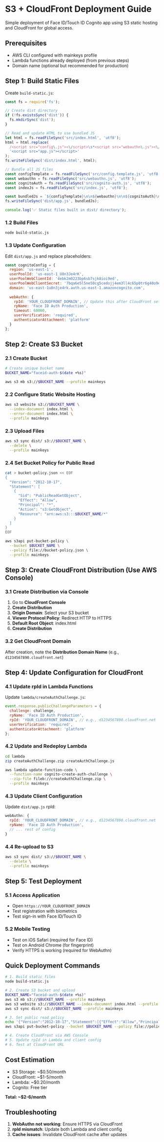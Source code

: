 # S3 + CloudFront Deployment Guide

Simple deployment of Face ID/Touch ID Cognito app using S3 static hosting and CloudFront for global access.

## Prerequisites

- AWS CLI configured with mainkeys profile
- Lambda functions already deployed (from previous steps)
- Domain name (optional but recommended for production)

## Step 1: Build Static Files

Create `build-static.js`:
```javascript
const fs = require('fs');

// Create dist directory
if (!fs.existsSync('dist')) {
  fs.mkdirSync('dist');
}

// Read and update HTML to use bundled JS
let html = fs.readFileSync('src/index.html', 'utf8');
html = html.replace(
  /<script src="config\.js"><\/script>\s*<script src="webauthn\.js"><\/script>\s*<script src="cognito-auth\.js"><\/script>\s*<script src="index\.js"><\/script>/,
  '<script src="app.js"></script>'
);
fs.writeFileSync('dist/index.html', html);

// Bundle all JS files
const configTemplate = fs.readFileSync('src/config.template.js', 'utf8');
const webauthn = fs.readFileSync('src/webauthn.js', 'utf8');
const cognitoAuth = fs.readFileSync('src/cognito-auth.js', 'utf8');
const indexJs = fs.readFileSync('src/index.js', 'utf8');

const bundledJs = `${configTemplate}\n\n${webauthn}\n\n${cognitoAuth}\n\n${indexJs}`;
fs.writeFileSync('dist/app.js', bundledJs);

console.log('✅ Static files built in dist/ directory');
```

### 1.2 Build Files
```bash
node build-static.js
```

### 1.3 Update Configuration
Edit `dist/app.js` and replace placeholders:
```javascript
const cognitoConfig = {
  region: 'us-east-1',
  userPoolId: 'us-east-1_U8n3Je4rK',
  userPoolWebClientId: '4ebk2m0223bp6sb7sjk8ioi9ed',
  userPoolWebClientSecret: '7bqa6e5l5ne50cg5cedojj4em3ll4c65p0tr6g40o9ecuoqh5vv',
  domain: 'us-east-1u8n3je4rk.auth.us-east-1.amazoncognito.com',
  
  webAuthn: {
    rpId: 'YOUR_CLOUDFRONT_DOMAIN', // Update this after CloudFront setup
    rpName: 'Face ID Auth Production',
    timeout: 60000,
    userVerification: 'required',
    authenticatorAttachment: 'platform'
  }
};
```

## Step 2: Create S3 Bucket

### 2.1 Create Bucket
```bash
# Create unique bucket name
BUCKET_NAME="faceid-auth-$(date +%s)"

aws s3 mb s3://$BUCKET_NAME --profile mainkeys
```

### 2.2 Configure Static Website Hosting
```bash
aws s3 website s3://$BUCKET_NAME \
  --index-document index.html \
  --error-document index.html \
  --profile mainkeys
```

### 2.3 Upload Files
```bash
aws s3 sync dist/ s3://$BUCKET_NAME \
  --delete \
  --profile mainkeys
```

### 2.4 Set Bucket Policy for Public Read
```bash
cat > bucket-policy.json << EOF
{
  "Version": "2012-10-17",
  "Statement": [
    {
      "Sid": "PublicReadGetObject",
      "Effect": "Allow",
      "Principal": "*",
      "Action": "s3:GetObject",
      "Resource": "arn:aws:s3:::$BUCKET_NAME/*"
    }
  ]
}
EOF

aws s3api put-bucket-policy \
  --bucket $BUCKET_NAME \
  --policy file://bucket-policy.json \
  --profile mainkeys
```

## Step 3: Create CloudFront Distribution (Use AWS Console)

### 3.1 Create Distribution via Console
1. Go to **CloudFront Console**
2. **Create Distribution**
3. **Origin Domain**: Select your S3 bucket
4. **Viewer Protocol Policy**: Redirect HTTP to HTTPS
5. **Default Root Object**: index.html
6. **Create Distribution**

### 3.2 Get CloudFront Domain
After creation, note the **Distribution Domain Name** (e.g., `d1234567890.cloudfront.net`)

## Step 4: Update Configuration for CloudFront

### 4.1 Update rpId in Lambda Functions
Update `lambda/createAuthChallenge.js`:
```javascript
event.response.publicChallengeParameters = {
  challenge: challenge,
  rpName: 'Face ID Auth Production',
  rpId: 'YOUR_CLOUDFRONT_DOMAIN', // e.g., d1234567890.cloudfront.net
  userVerification: 'required',
  authenticatorAttachment: 'platform'
};
```

### 4.2 Update and Redeploy Lambda
```bash
cd lambda
zip createAuthChallenge.zip createAuthChallenge.js

aws lambda update-function-code \
  --function-name cognito-create-auth-challenge \
  --zip-file fileb://createAuthChallenge.zip \
  --profile mainkeys
```

### 4.3 Update Client Configuration
Update `dist/app.js` rpId:
```javascript
webAuthn: {
  rpId: 'YOUR_CLOUDFRONT_DOMAIN', // e.g., d1234567890.cloudfront.net
  rpName: 'Face ID Auth Production',
  // ... rest of config
}
```

### 4.4 Re-upload to S3
```bash
aws s3 sync dist/ s3://$BUCKET_NAME \
  --delete \
  --profile mainkeys
```

## Step 5: Test Deployment

### 5.1 Access Application
- Open `https://YOUR_CLOUDFRONT_DOMAIN`
- Test registration with biometrics
- Test sign-in with Face ID/Touch ID

### 5.2 Mobile Testing
- Test on iOS Safari (required for Face ID)
- Test on Android Chrome (for fingerprint)
- Verify HTTPS is working (required for WebAuthn)

## Quick Deployment Commands

```bash
# 1. Build static files
node build-static.js

# 2. Create S3 bucket and upload
BUCKET_NAME="faceid-auth-$(date +%s)"
aws s3 mb s3://$BUCKET_NAME --profile mainkeys
aws s3 website s3://$BUCKET_NAME --index-document index.html --profile mainkeys
aws s3 sync dist/ s3://$BUCKET_NAME --profile mainkeys

# 3. Set public read policy
echo '{"Version":"2012-10-17","Statement":[{"Effect":"Allow","Principal":"*","Action":"s3:GetObject","Resource":"arn:aws:s3:::'$BUCKET_NAME'/*"}]}' > policy.json
aws s3api put-bucket-policy --bucket $BUCKET_NAME --policy file://policy.json --profile mainkeys

# 4. Create CloudFront via AWS Console
# 5. Update rpId in Lambda and client config
# 6. Test at CloudFront URL
```

## Cost Estimation

- S3 Storage: ~$0.50/month
- CloudFront: ~$1-5/month
- Lambda: ~$0.20/month
- Cognito: Free tier

**Total: ~$2-6/month**

## Troubleshooting

1. **WebAuthn not working**: Ensure HTTPS via CloudFront
2. **rpId mismatch**: Update both Lambda and client config
3. **Cache issues**: Invalidate CloudFront cache after updates
